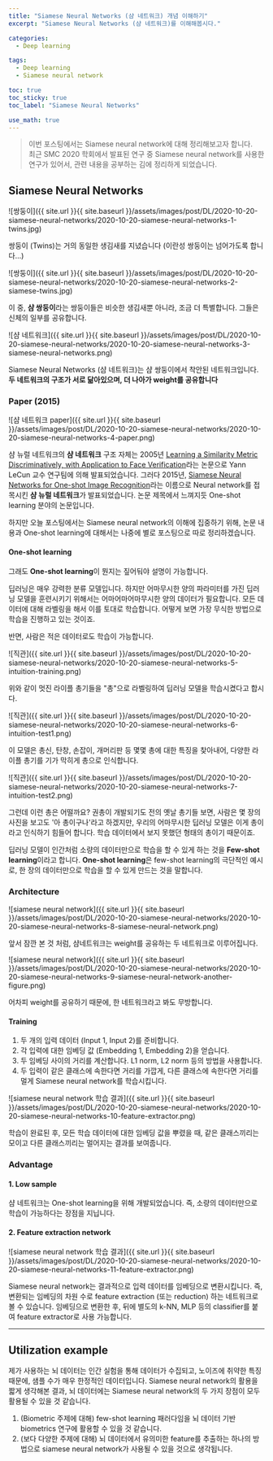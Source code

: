 ```yaml
---
title: "Siamese Neural Networks (샴 네트워크) 개념 이해하기"
excerpt: "Siamese Neural Networks (샴 네트워크)를 이해해봅시다."

categories:
  - Deep learning

tags:
  - Deep learning
  - Siamese neural network

toc: true
toc_sticky: true
toc_label: "Siamese Neural Networks"

use_math: true
---
```


> 이번 포스팅에서는 Siamese neural network에 대해 정리해보고자 합니다.  
> 최근 SMC 2020 학회에서 발표된 연구 중 Siamese neural network를 사용한 연구가 있어서, 관련 내용을 공부하는 김에 정리하게 되었습니다.

## Siamese Neural Networks

![쌍둥이]({{ site.url }}{{ site.baseurl }}/assets/images/post/DL/2020-10-20-siamese-neural-networks/2020-10-20-siamese-neural-networks-1-twins.jpg)

쌍둥이 (Twins)는 거의 동일한 생김새를 지녔습니다 (이란성 쌍둥이는 넘어가도록 합니다...)

![쌍둥이]({{ site.url }}{{ site.baseurl }}/assets/images/post/DL/2020-10-20-siamese-neural-networks/2020-10-20-siamese-neural-networks-2-siamese-twins.jpg)

이 중, **샴 쌍둥이**라는 쌍둥이들은 비슷한 생김새뿐 아니라, 조금 더 특별합니다. 그들은 신체의 일부를 공유합니다.

![샴 네트워크]({{ site.url }}{{ site.baseurl }}/assets/images/post/DL/2020-10-20-siamese-neural-networks/2020-10-20-siamese-neural-networks-3-siamese-neural-networks.png)

Siamese Neural Networks (샴 네트워크)는 샴 쌍둥이에서 착안된 네트워크입니다. **두 네트워크의 구조가 서로 닮아있으며, 더 나아가 weight를 공유합니다**

### Paper (2015)

![샴 네트워크 paper]({{ site.url }}{{ site.baseurl }}/assets/images/post/DL/2020-10-20-siamese-neural-networks/2020-10-20-siamese-neural-networks-4-paper.png)

샴 뉴럴 네트워크의 **샴 네트워크** 구조 자체는 2005년 [Learning a Similarity Metric Discriminatively, with Application to Face
Verification](http://yann.lecun.com/exdb/publis/pdf/chopra-05.pdf)라는 논문으로 Yann LeCun 교수 연구팀에 의해 발표되었습니다. 그러다 2015년, [Siamese Neural Networks for One-shot Image Recognition](https://www.cs.cmu.edu/~rsalakhu/papers/oneshot1.pdf)라는 이름으로 Neural network를 접목시킨 **샴 뉴럴 네트워크**가 발표되었습니다. 논문 제목에서 느껴지듯 One-shot learning 분야의 논문입니다.

하지만 오늘 포스팅에서는 Siamese neural network의 이해에 집중하기 위해, 논문 내용과 One-shot learning에 대해서는 나중에 별로 포스팅으로 따로 정리하겠습니다.

#### One-shot learning

그래도 **One-shot learning**이 뭔지는 짚어둬야 설명이 가능합니다.

딥러닝은 매우 강력한 분류 모델입니다. 하지만 어마무시한 양의 파라미터를 가진 딥러닝 모델을 훈련시키기 위해서는 어마어마어마무시한 양의 데이터가 필요합니다. 모든 데이터에 대해 라벨링을 해서 이를 토대로 학습합니다. 어떻게 보면 가장 무식한 방법으로 학습을 진행하고 있는 것이죠.

반면, 사람은 적은 데이터로도 학습이 가능합니다.

![직관]({{ site.url }}{{ site.baseurl }}/assets/images/post/DL/2020-10-20-siamese-neural-networks/2020-10-20-siamese-neural-networks-5-intuition-training.png)

위와 같이 멋진 라이플 총기들을 "총"으로 라벨링하여 딥러닝 모델을 학습시켰다고 합시다.

![직관]({{ site.url }}{{ site.baseurl }}/assets/images/post/DL/2020-10-20-siamese-neural-networks/2020-10-20-siamese-neural-networks-6-intuition-test1.png)

이 모델은 총신, 탄창, 손잡이, 개머리판 등 몇몇 총에 대한 특징을 찾아내어, 다양한 라이플 총기를 기가 막히게 총으로 인식합니다.

![직관]({{ site.url }}{{ site.baseurl }}/assets/images/post/DL/2020-10-20-siamese-neural-networks/2020-10-20-siamese-neural-networks-7-intuition-test2.png)

그런데 이런 총은 어떨까요? 권총이 개발되기도 전의 옛날 총기들 보면, 사람은 몇 장의 사진을 보고도 '아 총이구나'라고 하겠지만, 우리의 어마무시한 딥러닝 모델은 이게 총이라고 인식하기 힘들어 합니다. 학습 데이터에서 보지 못했던 형태의 총이기 때문이죠.

딥러닝 모델이 인간처럼 소량의 데이터만으로 학습을 할 수 있게 하는 것을 **Few-shot learning**이라고 합니다. **One-shot learning**은 few-shot learning의 극단적인 예시로, 한 장의 데이터만으로 학습을 할 수 있게 만드는 것을 말합니다.

### Architecture

![siamese neural network]({{ site.url }}{{ site.baseurl }}/assets/images/post/DL/2020-10-20-siamese-neural-networks/2020-10-20-siamese-neural-networks-8-siamese-neural-network.png)

앞서 잠깐 본 것 처럼, 샴네트워크는 weight를 공유하는 두 네트워크로 이루어집니다.

![siamese neural network]({{ site.url }}{{ site.baseurl }}/assets/images/post/DL/2020-10-20-siamese-neural-networks/2020-10-20-siamese-neural-networks-9-siamese-neural-network-another-figure.png)

어차피 weight를 공유하기 때문에, 한 네트워크라고 봐도 무방합니다.

#### Training

1. 두 개의 입력 데이터 (Input 1, Input 2)를 준비합니다.
2. 각 입력에 대한 임베딩 값 (Embedding 1, Embedding 2)을 얻습니다.
3. 두 임베딩 사이의 거리를 계산합니다. L1 norm, L2 norm 등의 방법을 사용합니다.
4. 두 입력이 같은 클래스에 속한다면 거리를 가깝게, 다른 클래스에 속한다면 거리를 멀게 Siamese neural network를 학습시킵니다.

![siamese neural network 학습 결과]({{ site.url }}{{ site.baseurl }}/assets/images/post/DL/2020-10-20-siamese-neural-networks/2020-10-20-siamese-neural-networks-10-feature-extractor.png)

학습이 완료된 후, 모든 학습 데이터에 대한 임베딩 값을 뿌렸을 때, 같은 클래스끼리는 모이고 다른 클래스끼리는 멀어지는 결과를 보여줍니다.

### Advantage

#### 1. Low sample

샴 네트워크는 One-shot learning을 위해 개발되었습니다. 즉, 소량의 데이터만으로 학습이 가능하다는 장점을 지닙니다.

#### 2. Feature extraction network

![siamese neural network 학습 결과]({{ site.url }}{{ site.baseurl }}/assets/images/post/DL/2020-10-20-siamese-neural-networks/2020-10-20-siamese-neural-networks-11-feature-extractor.png)

Siamese neural network는 결과적으로 입력 데이터를 임베딩으로 변환시킵니다. 즉, 변환되는 임베딩의 차원 수로 feature extraction (또는 reduction) 하는 네트워크로 볼 수 있습니다. 임베딩으로 변환한 후, 뒤에 별도의 k-NN, MLP 등의 classifier를 붙여 feature extractor로 사용 가능합니다.

---

## Utilization example

제가 사용하는 뇌 데이터는 인간 실험을 통해 데이터가 수집되고, 노이즈에 취약한 특징 때문에, 샘플 수가 매우 한정적인 데이터입니다. Siamese neural network의 활용을 짧게 생각해본 결과, 뇌 데이터에는 Siamese neural network의 두 가지 장점이 모두 활용될 수 있을 것 같습니다.

1. (Biometric 주제에 대해) few-shot learning 패러다임을 뇌 데이터 기반 biometrics 연구에 활용할 수 있을 것 같습니다.
2. (보다 다양한 주제에 대해) 뇌 데이터에서 유의미한 feature를 추출하는 하나의 방법으로 siamese neural network가 사용될 수 있을 것으로 생각됩니다.
